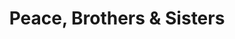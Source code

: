 ---
pid: CH478
title: Peace, Brothers & Sisters
location_transcription: here
zipcode: '19096'
outside_phl: 'Wynnewood PA '
neighborhood: Wynnewood
age: '48'
age_range: 40-49
instagram: 
image_file_name: CH_478.jpg
proposal_transcription: 
topic: Brotherly Love,Uplifting
topic_summary: 0, 0
type: Sculpture Statue
keywords_other: 
credit: 
image_labels: 
twitter: 
facebook: 
permalink: "/monuments/ch478/"
layout: item-page
---